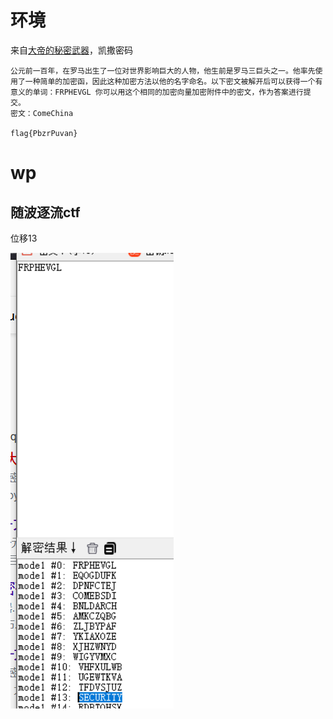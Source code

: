 # 环境

来自[大帝的秘密武器](https://buuoj.cn/challenges#%E5%A4%A7%E5%B8%9D%E7%9A%84%E5%AF%86%E7%A0%81%E6%AD%A6%E5%99%A8)，凯撒密码

```
公元前一百年，在罗马出生了一位对世界影响巨大的人物，他生前是罗马三巨头之一。他率先使用了一种简单的加密函，因此这种加密方法以他的名字命名。以下密文被解开后可以获得一个有意义的单词：FRPHEVGL 你可以用这个相同的加密向量加密附件中的密文，作为答案进行提交。
密文：ComeChina

flag{PbzrPuvan}
```

# wp

## 随波逐流ctf

位移13

![image-20240915151145710](image/image-20240915151145710.png)
